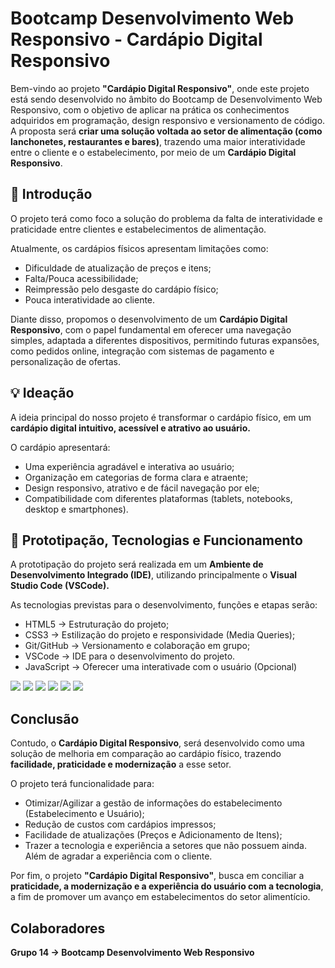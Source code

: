 # Bootcamp Desenvolvimento Web Responsivo - Cardápio Digital Responsivo

Bem-vindo ao projeto **"Cardápio Digital Responsivo"**, onde este projeto está sendo desenvolvido no âmbito do Bootcamp de Desenvolvimento Web Responsivo, com o objetivo de aplicar na prática os conhecimentos adquiridos em programação, design responsivo e versionamento de código.
A proposta será **criar uma solução voltada ao setor de alimentação (como lanchonetes, restaurantes e bares)**, trazendo uma maior interatividade entre o cliente e o estabelecimento, por meio de um **Cardápio Digital Responsivo**.

## 📌 Introdução

O projeto terá como foco a solução do problema da falta de interatividade e praticidade entre clientes e estabelecimentos de alimentação.

Atualmente, os cardápios físicos apresentam limitações como:

- Dificuldade de atualização de preços e itens;
- Falta/Pouca acessibilidade;
- Reimpressão pelo desgaste do cardápio físico;
- Pouca interatividade ao cliente.

Diante disso, propomos o desenvolvimento de um **Cardápio Digital Responsivo**, com o papel fundamental em oferecer uma navegação simples, adaptada a diferentes dispositivos, permitindo futuras expansões, como pedidos online, integração com sistemas de pagamento e personalização de ofertas.

## 💡 Ideação

A ideia principal do nosso projeto é transformar o cardápio físico, em um **cardápio digital intuitivo, acessível e atrativo ao usuário.**

O cardápio apresentará:

- Uma experiência agradável e interativa ao usuário;
- Organização em categorias de forma clara e atraente;
- Design responsivo, atrativo e de fácil navegação por ele;
- Compatibilidade com diferentes plataformas (tablets, notebooks, desktop e smartphones).

## 🧩 Prototipação, Tecnologias e Funcionamento

A prototipação do projeto será realizada em um **Ambiente de Desenvolvimento Integrado (IDE)**, utilizando principalmente o **Visual Studio Code (VSCode).**

As tecnologias previstas para o desenvolvimento, funções e etapas serão:

- HTML5 -> Estruturação do projeto;
- CSS3 -> Estilização do projeto e responsividade (Media Queries);
- Git/GitHub -> Versionamento e colaboração em grupo;
- VSCode -> IDE para o desenvolvimento do projeto.
- JavaScript -> Oferecer uma interativade com o usuário (Opcional)

 <img src="https://img.shields.io/badge/HTML5-E34F26?style=for-the-badge&logo=html5&logoColor=white" /> <img src="https://img.shields.io/badge/CSS3-1572B6?style=for-the-badge&logo=css3&logoColor=white" /> <img src="https://img.shields.io/badge/Git-F05032?style=for-the-badge&logo=git&logoColor=white" /> <img src="https://img.shields.io/badge/GitHub-181717?style=for-the-badge&logo=github&logoColor=white" /> <img src="https://img.shields.io/badge/VSCode-0078d7?style=for-the-badge&logo=visual-studio-code&logoColor=white"/> <img src="https://img.shields.io/badge/JavaScript-F7DF1E?style=for-the-badge&logo=javascript&logoColor=black" />




## Conclusão

Contudo, o **Cardápio Digital Responsivo**, será desenvolvido como uma solução de melhoria em comparação ao cardápio físico, trazendo **facilidade, praticidade e modernização** a esse setor.

O projeto terá funcionalidade para:

- Otimizar/Agilizar a gestão de informações do estabelecimento (Estabelecimento e Usuário);
- Redução de custos com cardápios impressos;
- Facilidade de atualizações (Preços e Adicionamento de Itens);
- Trazer a tecnologia e experiência a setores que não possuem ainda. Além de agradar a experiência com o cliente.

Por fim, o projeto **"Cardápio Digital Responsivo"**, busca em conciliar a **praticidade, a modernização e a experiência do usuário com a tecnologia**, a fim de promover um avanço em estabelecimentos do setor alimentício.

## Colaboradores

**Grupo 14 -> Bootcamp Desenvolvimento Web Responsivo**
